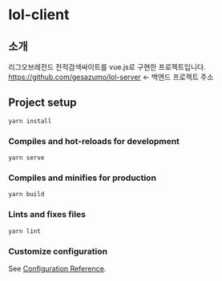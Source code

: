 # lol-client

## 소개
리그오브레전드 전적검색싸이트를 vue.js로 구현한 프로젝트입니다.
https://github.com/gesazumo/lol-server <- 백엔드 프로젝트 주소

## Project setup
```
yarn install
```

### Compiles and hot-reloads for development
```
yarn serve
```

### Compiles and minifies for production
```
yarn build
```

### Lints and fixes files
```
yarn lint
```

### Customize configuration
See [Configuration Reference](https://cli.vuejs.org/config/).
